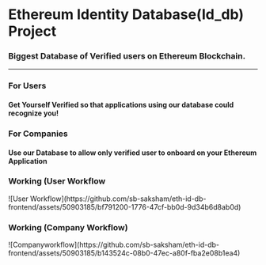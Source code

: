 # Ethereum Identity Database(Id_db) Project
<h3>Biggest Database of Verified users on Ethereum Blockchain.</h3>
      <hr/>
      <h3>For Users</h3>
      <h4>Get Yourself Verified so that applications using our database could recognize you!</h4>
      <h3>For Companies</h3>
      <h4>Use our Database to allow only verified user to onboard on your Ethereum Application</h4>
      <h3>Working (User Workflow</h3>
      ![User Workflow](https://github.com/sb-saksham/eth-id-db-frontend/assets/50903185/bf791200-1776-47cf-bb0d-9d34b6d8ab0d)
      <h3>Working (Company Workflow)</h3>
      ![Companyworkflow](https://github.com/sb-saksham/eth-id-db-frontend/assets/50903185/b143524c-08b0-47ec-a80f-fba2e08b1ea4)
